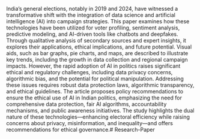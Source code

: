 India’s general elections, notably in 2019 and 2024, have witnessed a transformative shift with the integration of data science and artificial intelligence (AI) into campaign strategies. This paper examines how these technologies have been utilized for voter profiling, sentiment analysis, predictive modeling, and AI-driven tools like chatbots and deepfakes. Through qualitative analysis of secondary sources and expert insights, it explores their applications, ethical implications, and future potential. Visual aids, such as bar graphs, pie charts, and maps, are described to illustrate key trends, including the growth in data collection and regional campaign impacts. However, the rapid adoption of AI in politics raises significant ethical and regulatory challenges, including data privacy concerns, algorithmic bias, and the potential for political manipulation. Addressing these issues requires robust data protection laws, algorithmic transparency, and ethical guidelines. The article proposes policy recommendations to ensure the ethical use of AI in Indian politics, emphasizing the need for comprehensive data protection, fair AI algorithms, accountability mechanisms, and public awareness initiatives. The study highlights the dual nature of these technologies—enhancing electoral efficiency while raising concerns about privacy, misinformation, and inequality—and offers recommendations for ethical governance.# Research-Paper
